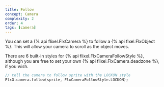 ```yaml
---
title: Follow
concept: Camera
complexity: 2
order: 4
tags: [camera]
---
```

You can set a {% api flixel.FlxCamera %} to follow a {% api flxel.FlxObject %}. This will allow your camera to scroll as the object moves.

There are 6 built-in styles for {% api flixel.FlxCameraFollowStyle %}, although you are free to set your own {% api flixel.FlxCamera.deadzone %}, if you wish.

```haxe
// tell the camera to follow sprite with the LOCKON style
FlxG.camera.follow(sprite, FlxCameraFollowStyle.LOCKON);
```
